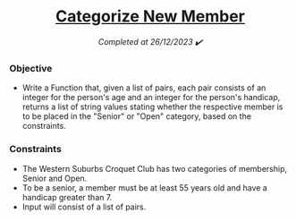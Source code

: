 <h1 align="center">
  <a href="https://www.codewars.com/kata/57cc975ed542d3148f00015b/python">Categorize New Member</a>
</h1>

<p align="center">
  <i align="center">Completed at 26/12/2023 ✔️</i>
</p>

### Objective

- Write a Function that, given a list of pairs, each pair consists of an integer for the person's age and an integer for the person's handicap, returns a list of string values stating whether the respective member is to be placed in the "Senior" or "Open" category, based on the constraints.

### Constraints

- The Western Suburbs Croquet Club has two categories of membership, Senior and Open. 
- To be a senior, a member must be at least 55 years old and have a handicap greater than 7.
- Input will consist of a list of pairs.
